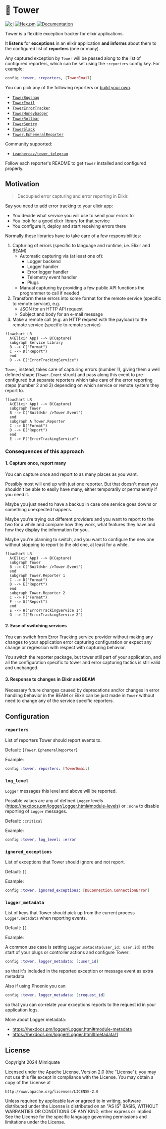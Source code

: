 # 🏰 Tower

[![ci](https://github.com/mimiquate/tower/actions/workflows/ci.yml/badge.svg?branch=main)](https://github.com/mimiquate/tower/actions?query=branch%3Amain)
[![Hex.pm](https://img.shields.io/hexpm/v/tower.svg)](https://hex.pm/packages/tower)
[![Documentation](https://img.shields.io/badge/Documentation-purple.svg)](https://hexdocs.pm/tower)

Tower is a flexible exception tracker for elixir applications.

It **listens** for **exceptions** in an elixir application **and informs** about them to
the configured list of **reporters** (one or many).

Any captured exception by `Tower` will be passed along to the list of
configured reporters, which can be set using the `:reporters` config key. For example:

```elixir
config :tower, :reporters, [TowerEmail]
```

You can pick any of the following reporters or [build your own](https://hexdocs.pm/tower/Tower.html#module-writing-a-custom-reporter).

- [`TowerBugsnag`](https://github.com/mimiquate/tower_bugsnag)
- [`TowerEmail`](https://github.com/mimiquate/tower_email)
- [`TowerErrorTracker`](https://github.com/mimiquate/tower_error_tracker)
- [`TowerHoneybadger`](https://github.com/mimiquate/tower_honeybadger)
- [`TowerRollbar`](https://github.com/mimiquate/tower_rollbar)
- [`TowerSentry`](https://github.com/mimiquate/tower_sentry)
- [`TowerSlack`](https://github.com/mimiquate/tower_slack)
- [`Tower.EphemeralReporter`](https://github.com/mimiquate/tower/blob/main/lib/tower/ephemeral_reporter.ex)

Community supported:

- [`ivanhercaz/tower_telegram`](https://github.com/ivanhercaz/tower_telegram)

Follow each reporter's README to get `Tower` installed and configured properly.

## Motivation

> Decoupled error capturing and error reporting in Elixir.

Say you need to add error tracking to your elixir app:

  - You decide what service you will use to send your errors to
  - You look for a good elixir library for that service
  - You configure it, deploy and start receiving errors there

Normally these libraries have to take care of a few responsibilities:

1. Capturing of errors (specific to language and runtime, i.e. Elixir and BEAM)
    - Automatic capturing via (at least one of):
        - Logger backend
        - Logger handler
        - Error logger handler
        - Telemetry event handler
        - Plugs
    - Manual capturing by providing a few public API functions the programmer to call if needed
1. Transform these errors into some format for the remote service (specific to remote service), e.g.
    - JSON for an HTTP API request
    - Subject and body for an e-mail message
1. Make a remote call (e.g. an HTTP request with the payload) to the remote service (specific to remote service)

```mermaid
flowchart LR
  A(Elixir App) --> B(Capture)
  subgraph Service Library
  B --> C("Format")
  C --> D("Report")
  end
  D --> E("ErrorTrackingService")
```

`Tower`, instead, takes care of capturing errors (number 1), giving them a well defined shape (`Tower.Event` struct)
and pass along this event to pre-configured but separate reporters which take care of the error reporting steps
(number 2 and 3) depending on which service or remote system they report to.

```mermaid
flowchart LR
  A(Elixir App) --> B(Capture)
  subgraph Tower
  B --> C("Build<br />Tower.Event")
  end
  subgraph A Tower.Reporter
  C --> D("Format")
  D --> E("Report")
  end
  E --> F("ErrorTrackingService")
```

### Consequences of this approach

#### 1. Capture once, report many

You can capture once and report to as many places as you want.

Possibly most will end up with just one reporter. But that doesn't mean you shouldn't be able to
easily have many, either temporarily or permanently if you need it.

Maybe you just need to have a backup in case one service goes downs or something unexpected happens.

Maybe you're trying out different providers and you want to report to the two for a while and compare
how they work, what features they have and how they display the information for you.

Maybe you're planning to switch, and you want to configure the new one without stopping to report to the
old one, at least for a while.

```mermaid
flowchart LR
  A(Elixir App) --> B(Capture)
  subgraph Tower
  B --> C("Build<br />Tower.Event")
  end
  subgraph Tower.Reporter 1
  C --> D("Format")
  D --> E("Report")
  end
  subgraph Tower.Reporter 2
  C --> F("Format")
  F --> G("Report")
  end
  E --> H("ErrorTrackingService 1")
  G --> I("ErrorTrackingService 2")
```

#### 2. Ease of switching services

You can switch from Error Tracking service provider without making any changes to your application error
capturing configuration or expect any change or regression with respect with capturing behavior.

You switch the reporter package, but tower still part of your application, and all the configuration specific
to tower and error capturing tactics is still valid and unchanged.

#### 3. Response to changes in Elixir and BEAM

Necessary future changes caused by deprecations and/or changes in error handling behavior in the BEAM or Elixir can be just
made in `Tower` without need to change any of the service specific reporters.

## Configuration

### `reporters`

List of reporters Tower should report events to.

Default: `[Tower.EphemeralReporter]`

Example:

```elixir
config :tower, reporters: [TowerEmail]
```

### `log_level`

`Logger` messages this level and above will be reported.

Possible values are any of defined `Logger` levels (https://hexdocs.pm/logger/Logger.html#module-levels) or
`:none` to disable reporting of `Logger` messages.

Default: `:critical`

Example:

```elixir
config :tower, log_level: :error
```

### `ignored_exceptions`

List of exceptions that Tower should ignore and not report.

Default: `[]`

Example:

```elixir
config :tower, ignored_exceptions: [DBConnection.ConnectionError]
```

### `logger_metadata`

List of keys that Tower should pick up from the current process `Logger.metadata` when reporting events.

Default: `[]`

Example:

A common use case is setting `Logger.metadata(user_id: user.id)` at the start of your plugs or controller actions and
configure Tower:

```elixir
config :tower, logger_metadata: [:user_id]
```

so that it's included in the reported exception or message event as extra metadata.

Also if using Phoenix you can

```elixir
config :tower, logger_metadata: [:request_id]
```

so that you can co-relate your exceptions reports to the request id in your application logs.

More about Logger metadata:
 - https://hexdocs.pm/logger/Logger.html#module-metadata
 - https://hexdocs.pm/logger/Logger.html#metadata/1

## License

Copyright 2024 Mimiquate

Licensed under the Apache License, Version 2.0 (the "License");
you may not use this file except in compliance with the License.
You may obtain a copy of the License at

    http://www.apache.org/licenses/LICENSE-2.0

Unless required by applicable law or agreed to in writing, software
distributed under the License is distributed on an "AS IS" BASIS,
WITHOUT WARRANTIES OR CONDITIONS OF ANY KIND, either express or implied.
See the License for the specific language governing permissions and
limitations under the License.
